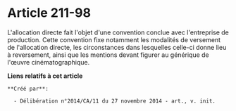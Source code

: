 # Article 211-98

L'allocation directe fait l'objet d'une convention conclue avec l'entreprise de production. Cette convention fixe notamment
les modalités de versement de l'allocation directe, les circonstances dans lesquelles celle-ci donne lieu à reversement,
ainsi que les mentions devant figurer au générique de l'œuvre cinématographique.

**Liens relatifs à cet article**

	**Créé par**:

	  - Délibération n°2014/CA/11 du 27 novembre 2014 - art., v. init.
